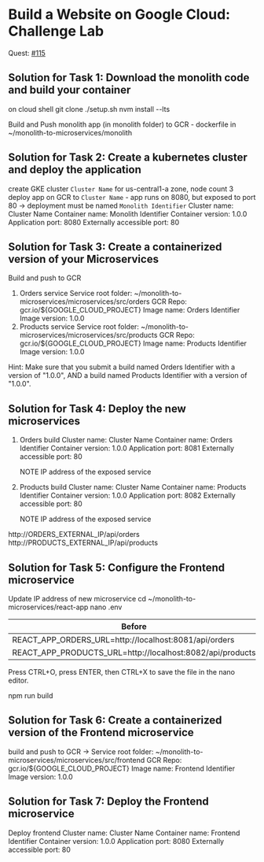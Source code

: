 # Build a Website on Google Cloud: Challenge Lab

Quest: [#115](https://partner.cloudskillsboost.google/focuses/13346?parent=catalog)

## Solution for Task 1: Download the monolith code and build your container

on cloud shell git clone
./setup.sh
nvm install --lts

Build and Push monolith app (in monolith folder) to GCR - dockerfile in ~/monolith-to-microservices/monolith


## Solution for Task 2: Create a kubernetes cluster and deploy the application

create GKE cluster `Cluster Name` for us-central1-a zone, node count 3
deploy app on GCR to `Cluster Name` - app runs on 8080, but exposed to port 80 -> deployment must be named `Monolith Identifier`
    Cluster name: Cluster Name
    Container name: Monolith Identifier
    Container version: 1.0.0
    Application port: 8080
    Externally accessible port: 80



## Solution for Task 3: Create a containerized version of your Microservices

Build and push to GCR
1. Orders service
    Service root folder: ~/monolith-to-microservices/microservices/src/orders
    GCR Repo: gcr.io/${GOOGLE_CLOUD_PROJECT}
    Image name: Orders Identifier
    Image version: 1.0.0
2. Products service
    Service root folder: ~/monolith-to-microservices/microservices/src/products
    GCR Repo: gcr.io/${GOOGLE_CLOUD_PROJECT}
    Image name: Products Identifier
    Image version: 1.0.0

Hint: Make sure that you submit a build named Orders Identifier with a version of "1.0.0", AND a build named Products Identifier with a version of "1.0.0".

## Solution for Task 4: Deploy the new microservices

1. Orders build
    Cluster name: Cluster Name
    Container name: Orders Identifier
    Container version: 1.0.0
    Application port: 8081
    Externally accessible port: 80

    NOTE IP address of the exposed service
2. Products build
    Cluster name: Cluster Name
    Container name: Products Identifier
    Container version: 1.0.0
    Application port: 8082
    Externally accessible port: 80

    NOTE IP address of the exposed service

http://ORDERS_EXTERNAL_IP/api/orders
http://PRODUCTS_EXTERNAL_IP/api/products

## Solution for Task 5: Configure the Frontend microservice

Update IP address of new microservice 
cd ~/monolith-to-microservices/react-app
nano .env

| Before                                                    | After                                                            |
| ---                                                       | ----                                                             |
| REACT_APP_ORDERS_URL=http://localhost:8081/api/orders     | REACT_APP_ORDERS_URL=http://<ORDERS_IP_ADDRESS>/api/orders       |
| REACT_APP_PRODUCTS_URL=http://localhost:8082/api/products | REACT_APP_PRODUCTS_URL=http://<PRODUCTS_IP_ADDRESS>/api/products |
 
Press CTRL+O, press ENTER, then CTRL+X to save the file in the nano editor.

npm run build

## Solution for Task 6: Create a containerized version of the Frontend microservice

build and push to GCR ->
    Service root folder: ~/monolith-to-microservices/microservices/src/frontend
    GCR Repo: gcr.io/${GOOGLE_CLOUD_PROJECT}
    Image name: Frontend Identifier
    Image version: 1.0.0

## Solution for Task 7: Deploy the Frontend microservice

Deploy frontend
    Cluster name: Cluster Name
    Container name: Frontend Identifier
    Container version: 1.0.0
    Application port: 8080
    Externally accessible port: 80